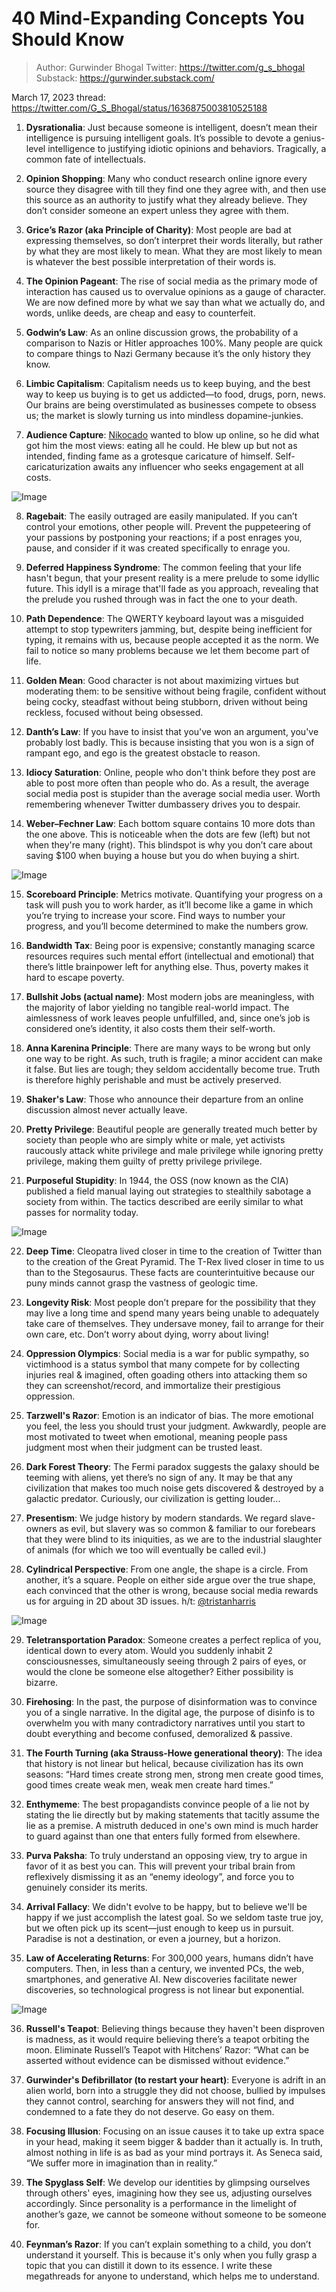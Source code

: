 # 40 Mind-Expanding Concepts You Should Know

> Author: Gurwinder Bhogal 
> Twitter: https://twitter.com/g_s_bhogal
> Substack: https://gurwinder.substack.com/
  
  March 17, 2023 thread: https://twitter.com/G_S_Bhogal/status/1636875003810525188

1. **Dysrationalia**: Just because someone is intelligent, doesn’t mean their intelligence is pursuing intelligent goals. It’s possible to devote a genius-level intelligence to justifying idiotic opinions and behaviors. Tragically, a common fate of intellectuals.

2. **Opinion Shopping**: Many who conduct research online ignore every source they disagree with till they find one they agree with, and then use this source as an authority to justify what they already believe. They don’t consider someone an expert unless they agree with them.

3. **Grice’s Razor (aka Principle of Charity)**: Most people are bad at expressing themselves, so don’t interpret their words literally, but rather by what they are most likely to mean. What they are most likely to mean is whatever the best possible interpretation of their words is.

4. **The Opinion Pageant**: The rise of social media as the primary mode of interaction has caused us to overvalue opinions as a gauge of character. We are now defined more by what we say than what we actually do, and words, unlike deeds, are cheap and easy to counterfeit.

5. **Godwin’s Law**: As an online discussion grows, the probability of a comparison to Nazis or Hitler approaches 100%. Many people are quick to compare things to Nazi Germany because it’s the only history they know.

6. **Limbic Capitalism**: Capitalism needs us to keep buying, and the best way to keep us buying is to get us addicted—to food, drugs, porn, news. Our brains are being overstimulated as businesses compete to obsess us; the market is slowly turning us into mindless dopamine-junkies.

7. **Audience Capture**: [Nikocado](https://en.wikipedia.org/wiki/Nikocado_Avocado) wanted to blow up online, so he did what got him the most views: eating all he could. He blew up but not as intended, finding fame as a grotesque caricature of himself. Self-caricaturization awaits any influencer who seeks engagement at all costs.

![Image](https://pbs.twimg.com/media/FrdWo5aXwAAcJfF?format=jpg&name=medium)

8. **Ragebait**: The easily outraged are easily manipulated. If you can’t control your emotions, other people will. Prevent the puppeteering of your passions by postponing your reactions; if a post enrages you, pause, and consider if it was created specifically to enrage you.

9. **Deferred Happiness Syndrome**: The common feeling that your life hasn't begun, that your present reality is a mere prelude to some idyllic future. This idyll is a mirage that'll fade as you approach, revealing that the prelude you rushed through was in fact the one to your death.

10. **Path Dependence**: The QWERTY keyboard layout was a misguided attempt to stop typewriters jamming, but, despite being inefficient for typing, it remains with us, because people accepted it as the norm. We fail to notice so many problems because we let them become part of life.

11. **Golden Mean**: Good character is not about maximizing virtues but moderating them: to be sensitive without being fragile, confident without being cocky, steadfast without being stubborn, driven without being reckless, focused without being obsessed.

12. **Danth’s Law**: If you have to insist that you've won an argument, you've probably lost badly. This is because insisting that you won is a sign of rampant ego, and ego is the greatest obstacle to reason.

13. **Idiocy Saturation**: Online, people who don't think before they post are able to post more often than people who do. As a result, the average social media post is stupider than the average social media user. Worth remembering whenever Twitter dumbassery drives you to despair.

14. **Weber–Fechner Law**: Each bottom square contains 10 more dots than the one above. This is noticeable when the dots are few (left) but not when they're many (right). This blindspot is why you don’t care about saving $100 when buying a house but you do when buying a shirt.

![Image](https://pbs.twimg.com/media/FrdXEWfWYAEC0Pe?format=png&name=medium)

15. **Scoreboard Principle**: Metrics motivate. Quantifying your progress on a task will push you to work harder, as it’ll become like a game in which you’re trying to increase your score. Find ways to number your progress, and you’ll become determined to make the numbers grow.

16. **Bandwidth Tax**: Being poor is expensive; constantly managing scarce resources requires such mental effort (intellectual and emotional) that there’s little brainpower left for anything else. Thus, poverty makes it hard to escape poverty.

17. **Bullshit Jobs (actual name)**: Most modern jobs are meaningless, with the majority of labor yielding no tangible real-world impact. The aimlessness of work leaves people unfulfilled, and, since one’s job is considered one’s identity, it also costs them their self-worth.

18. **Anna Karenina Principle**: There are many ways to be wrong but only one way to be right. As such, truth is fragile; a minor accident can make it false. But lies are tough; they seldom accidentally become true. Truth is therefore highly perishable and must be actively preserved.

19. **Shaker's Law**: Those who announce their departure from an online discussion almost never actually leave.

20. **Pretty Privilege**: Beautiful people are generally treated much better by society than people who are simply white or male, yet activists raucously attack white privilege and male privilege while ignoring pretty privilege, making them guilty of pretty privilege privilege.

21. **Purposeful Stupidity**: In 1944, the OSS (now known as the CIA) published a field manual laying out strategies to stealthily sabotage a society from within. The tactics described are eerily similar to what passes for normality today.

![Image](https://pbs.twimg.com/media/FrdXjkJX0AoDiPL?format=jpg&name=900x900)

22. **Deep Time**: Cleopatra lived closer in time to the creation of Twitter than to the creation of the Great Pyramid. The T-Rex lived closer in time to us than to the Stegosaurus. These facts are counterintuitive because our puny minds cannot grasp the vastness of geologic time.

23. **Longevity Risk**: Most people don’t prepare for the possibility that they may live a long time and spend many years being unable to adequately take care of themselves. They undersave money, fail to arrange for their own care, etc. Don’t worry about dying, worry about living!

24. **Oppression Olympics**: Social media is a war for public sympathy, so victimhood is a status symbol that many compete for by collecting injuries real & imagined, often goading others into attacking them so they can screenshot/record, and immortalize their prestigious oppression.

25. **Tarzwell's Razor**: Emotion is an indicator of bias. The more emotional you feel, the less you should trust your judgment. Awkwardly, people are most motivated to tweet when emotional, meaning people pass judgment most when their judgment can be trusted least.

26. **Dark Forest Theory**: The Fermi paradox suggests the galaxy should be teeming with aliens, yet there’s no sign of any. It may be that any civilization that makes too much noise gets discovered & destroyed by a galactic predator. Curiously, our civilization is getting louder...

27. **Presentism**: We judge history by modern standards. We regard slave-owners as evil, but slavery was so common & familiar to our forebears that they were blind to its iniquities, as we are to the industrial slaughter of animals (for which we too will eventually be called evil.)

28. **Cylindrical Perspective**: From one angle, the shape is a circle. From another, it’s a square. People on either side argue over the true shape, each convinced that the other is wrong, because social media rewards us for arguing in 2D about 3D issues. h/t: [@tristanharris](https://twitter.com/tristanharris)

![Image](https://pbs.twimg.com/media/FrdZYT3WwAI_kYE?format=jpg&name=900x900)

29. **Teletransportation Paradox**: Someone creates a perfect replica of you, identical down to every atom. Would you suddenly inhabit 2 consciousnesses, simultaneously seeing through 2 pairs of eyes, or would the clone be someone else altogether? Either possibility is bizarre.

30. **Firehosing**: In the past, the purpose of disinformation was to convince you of a single narrative. In the digital age, the purpose of disinfo is to overwhelm you with many contradictory narratives until you start to doubt everything and become confused, demoralized & passive.

31. **The Fourth Turning (aka Strauss-Howe generational theory)**: The idea that history is not linear but helical, because civilization has its own seasons: “Hard times create strong men, strong men create good times, good times create weak men, weak men create hard times.”

32. **Enthymeme**: The best propagandists convince people of a lie not by stating the lie directly but by making statements that tacitly assume the lie as a premise. A mistruth deduced in one's own mind is much harder to guard against than one that enters fully formed from elsewhere.

33. **Purva Paksha**: To truly understand an opposing view, try to argue in favor of it as best you can. This will prevent your tribal brain from reflexively dismissing it as an “enemy ideology”, and force you to genuinely consider its merits.

34. **Arrival Fallacy**: We didn't evolve to be happy, but to believe we'll be happy if we just accomplish the latest goal. So we seldom taste true joy, but we often pick up its scent—just enough to keep us in pursuit. Paradise is not a destination, or even a journey, but a horizon.

35. **Law of Accelerating Returns**: For 300,000 years, humans didn’t have computers. Then, in less than a century, we invented PCs, the web, smartphones, and generative AI. New discoveries facilitate newer discoveries, so technological progress is not linear but exponential.

![Image](https://pbs.twimg.com/media/FrdZtzoXgAEP9hj?format=png&name=900x900)

36. **Russell's Teapot**: Believing things because they haven't been disproven is madness, as it would require believing there’s a teapot orbiting the moon. Eliminate Russell’s Teapot with Hitchens’ Razor: “What can be asserted without evidence can be dismissed without evidence.”

37. **Gurwinder's Defibrillator (to restart your heart)**: Everyone is adrift in an alien world, born into a struggle they did not choose, bullied by impulses they cannot control, searching for answers they will not find, and condemned to a fate they do not deserve. Go easy on them.

38. **Focusing Illusion**: Focusing on an issue causes it to take up extra space in your head, making it seem bigger & badder than it actually is. In truth, almost nothing in life is as bad as your mind portrays it. As Seneca said, “We suffer more in imagination than in reality.”

39. **The Spyglass Self**: We develop our identities by glimpsing ourselves through others' eyes, imagining how they see us, adjusting ourselves accordingly. Since personality is a performance in the limelight of another’s gaze, we cannot be someone without someone to be someone for.

40. **Feynman’s Razor**: If you can’t explain something to a child, you don’t understand it yourself. This is because it's only when you fully grasp a topic that you can distill it down to its essence. I write these megathreads for anyone to understand, which helps me to understand.